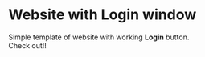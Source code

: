 # Website with Login window
Simple template of website with working **Login** button.  
Check out!!
